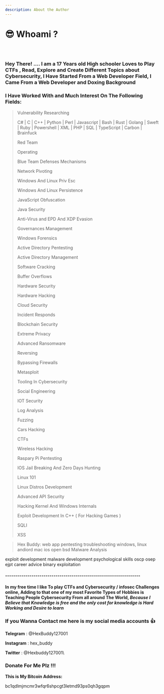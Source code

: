 ```yaml
---
description: About the Author
---
```


# 😎 Whoami ?

<div>

<figure><img src=".gitbook/assets/photo_2022-11-26_01-43-00.jpg" alt=""><figcaption></figcaption></figure>

 

<figure><img src=".gitbook/assets/photo_2022-11-26_01-43-05.jpg" alt=""><figcaption></figcaption></figure>

 

<figure><img src=".gitbook/assets/photo_2022-11-26_01-43-07.jpg" alt=""><figcaption></figcaption></figure>

</div>

### Hey There! .... I am a 17 Years old High schooler Loves to Play CTFs , Read, Explore and Create Different Topics about Cybersecurity, I Have Started From a Web Developer Field, I Came From a Web Developer and Doxing Background&#x20;

### &#x20;I Have Worked With and Much Interest On The Following Fields:

> Vulnerability Researching&#x20;
>
> C# | C | C++ | Python | Perl | Javascript | Bash | Rust | Golang | Sweft | Ruby | Powershell | XML | PHP | SQL | TypeScript | Carbon | Brainfuck&#x20;
>
> Red Team&#x20;
>
> Operating&#x20;
>
> Blue Team Defenses Mechanisms&#x20;
>
> Network Pivoting&#x20;
>
> Windows And Linux Priv Esc&#x20;
>
> Windows And Linux Persistence&#x20;
>
> JavaScript Obfuscation&#x20;
>
> Java Security&#x20;
>
> Anti-Virus and EPD And XDP Evasion&#x20;
>
> Governances Management&#x20;
>
> Windows Forensics&#x20;
>
> Active Directory Pentesting&#x20;
>
> Active Directory Management&#x20;
>
> Software Cracking&#x20;
>
> Buffer Overflows&#x20;
>
> Hardware Security&#x20;
>
> Hardware Hacking&#x20;
>
> Cloud Security&#x20;
>
> Incident Responds&#x20;
>
> Blockchain Security&#x20;
>
> Extreme Privacy&#x20;
>
> Advanced Ransomware&#x20;
>
> Reversing&#x20;
>
> Bypassing Firewalls&#x20;
>
> Metasploit&#x20;
>
> Tooling In Cybersecurity&#x20;
>
> Social Engineering&#x20;
>
> IOT Security&#x20;
>
> Log Analysis&#x20;
>
> Fuzzing&#x20;
>
> Cars Hacking&#x20;
>
> CTFs&#x20;
>
> Wireless Hacking&#x20;
>
> Raspary Pi Pentesting&#x20;
>
> IOS Jail Breaking And Zero Days Hunting&#x20;
>
> Linux 101&#x20;
>
> Linux Distros Development&#x20;
>
> Advanced API Security&#x20;
>
> Hacking Kernel And Windows Internals&#x20;
>
> Exploit Development In C++ ( For Hacking Games )&#x20;
>
> SQLI&#x20;
>
> &#x20;XSS

> Hex Buddy: web app pentesting troubleshooting windows, linux andiord mac ios open bsd Malware Analysis

exploit development malware development psychological skills oscp osep ejpt career advice binary exploitation

#### -------------------------------------------------------------------

#### In my free time I like To play CTFs and Cybersecurity / infosec Challenges online, Adding to that one of my most Favorite Types of Hobbies is Teaching People Cybersecurity From all around The World,  _Because I Believe that Knowledge is free and the only cost for knowledge is Hard Working and Desire to learn_

### If you Wanna Contact me here is my social media accounts :thumbsup:

**Telegram** : @HexBuddy127001

**Instagram** : hex\_buddy

**Twitter** : @Hexbuddy127001\


### Donate For Me Plz !!!

**This is My Bitcoin Address:**

bc1qdlmjmcmr3wfqr6shpcgt3letmd93ps0qh3gqpm
